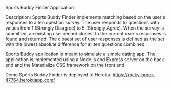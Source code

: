 Sports Buddy Finder Application

Description: Sports Buddy Finder implements matching based on the user's responses to a ten question survey. The user responds to questions with values from 1 (Strongly Disagree) to 5 (Strongly Agree). When the survey is submitted, an existing user record closest to the current user's responses is found and returned. The closest set of user responses is defined as the set with the lowest absolute difference for all ten questions combined.

Sports Buddy application is meant to simulate a simple dating app. The application is implemented using a Node.js and Express server on the back end and the Materialize CSS framework on the front end.

Demo
Sports Buddy Finder is deployed to Heroku: https://rocky-brook-47764.herokuapp.com/